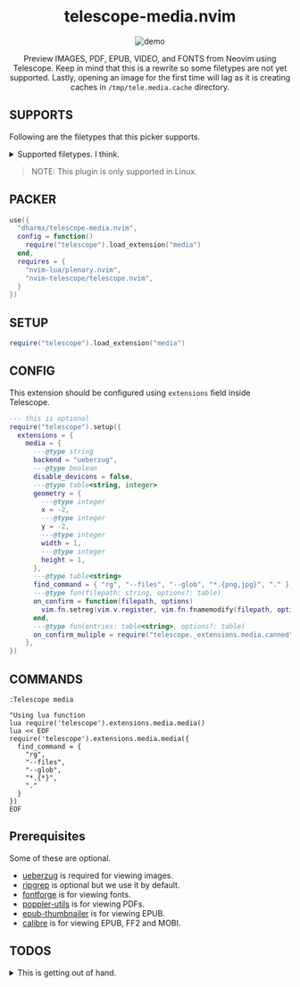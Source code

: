 <div align="center">

# telescope-media.nvim

![demo](./demo.gif)

Preview IMAGES, PDF, EPUB, VIDEO, and FONTS from Neovim using Telescope.
Keep in mind that this is a rewrite so some filetypes are not yet supported.
Lastly, opening an image for the first time will lag as it is creating caches
in `/tmp/tele.media.cache` directory.

</div>

## SUPPORTS

Following are the filetypes that this picker supports.

<details>

<summary>Supported filetypes. I think.</summary>

- MOBI
- FB2
- EPUB
- PNG
- JPG
- JPEG
- JIFF
- SVG
- WEBP
- GIF
- OTF
- TTF
- WOFF
- WOFF2
- MP4
- MKV
- FLV
- 3GP
- WMV
- MOV
- WEBM
- MPG
- MPEG
- AVI
- OGG
- AA
- AAC
- AIFF
- ALAC
- MP3
- OPUS
- OGA
- MOGG
- WAV
- CDA
- WMA
- AI
- EPS
- PDF

</details>

> NOTE: This plugin is only supported in Linux.

## PACKER

```lua
use({
  "dharmx/telescope-media.nvim",
  config = function()
    require("telescope").load_extension("media")
  end,
  requires = {
    "nvim-lua/plenary.nvim",
    "nvim-telescope/telescope.nvim",
  }
})
```

## SETUP

```lua
require("telescope").load_extension("media")
```

## CONFIG

This extension should be configured using `extensions` field inside Telescope.

```lua
--- this is optional
require("telescope").setup({
  extensions = {
    media = {
      ---@type string
      backend = "ueberzug",
      ---@type boolean
      disable_devicons = false,
      ---@type table<string, integer>
      geometry = {
        ---@type integer
        x = -2,
        ---@type integer
        y = -2,
        ---@type integer
        width = 1,
        ---@type integer
        height = 1,
      },
      ---@type table<string>
      find_command = { "rg", "--files", "--glob", "*.{png,jpg}", "." },
      ---@type fun(filepath: string, options?: table)
      on_confirm = function(filepath, options)
        vim.fn.setreg(vim.v.register, vim.fn.fnamemodify(filepath, options.mod))
      end,
      ---@type fun(entries: table<string>, options?: table)
      on_confirm_muliple = require("telescope._extensions.media.canned").bulk_copy,
    },
})
```

## COMMANDS

```vim
:Telescope media

"Using lua function
lua require('telescope').extensions.media.media()
lua << EOF
require('telescope').extensions.media.media({ 
  find_command = { 
    "rg",
    "--files",
    "--glob",
    "*.{*}",
    "."
  }
})
EOF
```

## Prerequisites

Some of these are optional.

- [ueberzug](https://github.com/seebye/ueberzug) is required for viewing images.
- [ripgrep](https://github.com/BurntSushi/ripgrep) is optional but we use it by default.
- [fontforge](https://fontforge.org/en-US/) is for viewing fonts.
- [poppler-utils](https://poppler.freedesktop.org/) is for viewing PDFs.
- [epub-thumbnailer](https://github.com/marianosimone/epub-thumbnailer) is for viewing EPUB.
- [calibre](https://calibre-ebook.com) is for viewing EPUB, FF2 and MOBI.

## TODOS

<details>

<summary>This is getting out of hand.</summary>

- [ ] Add documentations, briefs and notes.
- [ ] Recalibrate preview size when window is moved.
- [x] Add default text preview.
- [ ] Add [viu](https://github.com/atanunq/viu) backend.
- [ ] Add [jp2a](https://github.com/cslarsen/jp2a) backend.
- [ ] Add [chafa](https://github.com/hpjansson/chafa/) backend.
- [x] Add support for ZIPs.
- [x] Add default image preview.
- [x] Add support for ebooks.
- [x] Add support for Ai/EPS.
- [x] Add support for vectors.
- [x] Add support for images.
- [x] Add support for fonts.
- [x] Add support for video thumbnails.
- [x] Add support for audio covers.
- [x] Add support for pdfs.
- [x] Add some canned functions for `config.on_confirm`.
- [x] Improve caching.
- [x] Use image magick instead of fontforge for previewing fonts.
- [ ] Refactor and revise.

</details>
